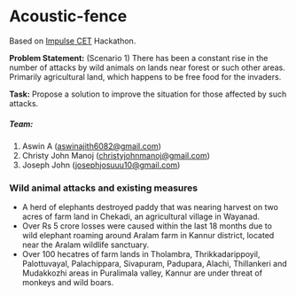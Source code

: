 # Acoustic-fence

Based on [Impulse CET](https://pages.github.com/) Hackathon.

**Problem Statement:** (Scenario 1) There has been a constant rise in the number of attacks by wild animals on lands near forest or such other areas. Primarily agricultural land, which happens to be free food for the invaders.

**Task:** Propose a solution to improve the situation for those affected by such attacks.

##### Team:
1. Aswin A (aswinajith6082@gmail.com)
2. Christy John Manoj (christyjohnmanoj@gmail.com)
3. Joseph John (josephjosuuu10@gmail.com)

### Wild animal attacks and existing measures

- A herd of elephants destroyed paddy that was nearing harvest on two acres of farm land in Chekadi, an agricultural village in Wayanad.
- Over Rs 5 crore losses were caused within the last 18 months due to wild elephant roaming around Aralam farm in Kannur district, located near the Aralam wildlife sanctuary.
- Over 100 hecatres of farm lands in Tholambra, Thrikkadarippoyil, Palottuvayal, Palachippara, Sivapuram, Padupara, Alachi, Thillankeri and Mudakkozhi areas in Puralimala valley, Kannur are under threat of monkeys and wild boars.
